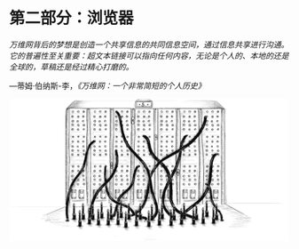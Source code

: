 # 第二部分：浏览器

*万维网背后的梦想是创造一个共享信息的共同信息空间，通过信息共享进行沟通。它的普遍性至关重要：超文本链接可以指向任何内容，无论是个人的、本地的还是全球的，草稿还是经过精心打磨的。*

—蒂姆·伯纳斯-李，*《万维网：一个非常简短的个人历史》*

![图片](img/f0208-01.jpg)
